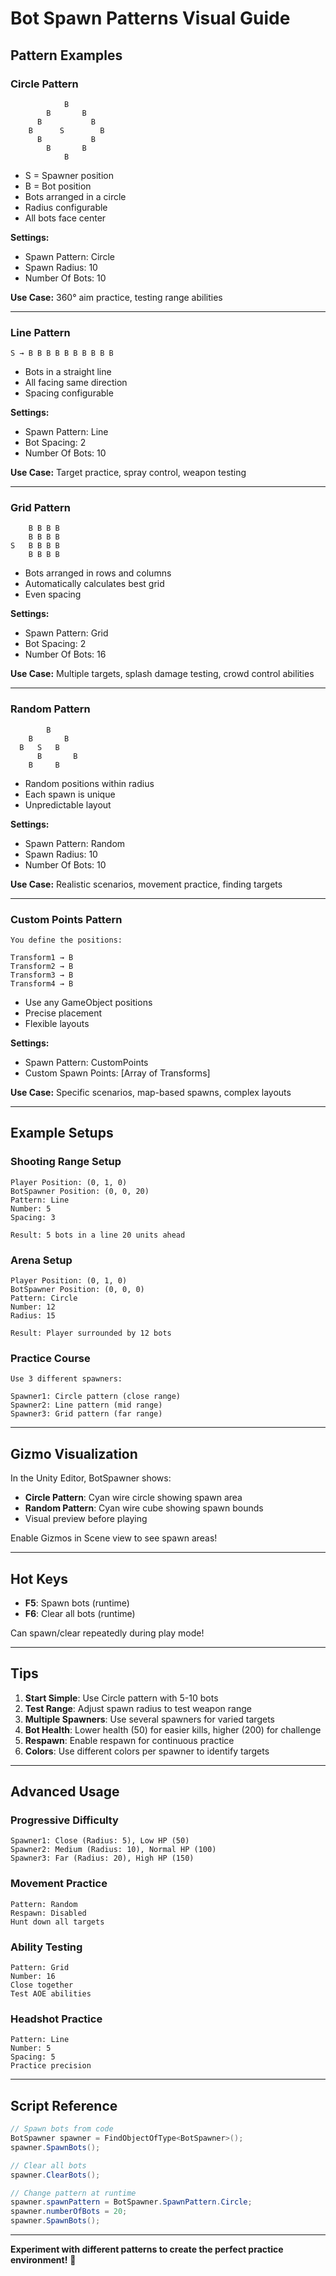 # Bot Spawn Patterns Visual Guide

## Pattern Examples

### Circle Pattern
```
            B
        B       B
      B           B
    B      S        B
      B           B
        B       B
            B
```
- S = Spawner position
- B = Bot position
- Bots arranged in a circle
- Radius configurable
- All bots face center

**Settings:**
- Spawn Pattern: Circle
- Spawn Radius: 10
- Number Of Bots: 10

**Use Case:** 360° aim practice, testing range abilities

---

### Line Pattern
```
S → B B B B B B B B B B
```
- Bots in a straight line
- All facing same direction
- Spacing configurable

**Settings:**
- Spawn Pattern: Line
- Bot Spacing: 2
- Number Of Bots: 10

**Use Case:** Target practice, spray control, weapon testing

---

### Grid Pattern
```
    B B B B
    B B B B
S   B B B B
    B B B B
```
- Bots arranged in rows and columns
- Automatically calculates best grid
- Even spacing

**Settings:**
- Spawn Pattern: Grid
- Bot Spacing: 2
- Number Of Bots: 16

**Use Case:** Multiple targets, splash damage testing, crowd control abilities

---

### Random Pattern
```
        B
    B       B
  B   S   B
      B       B
    B     B
```
- Random positions within radius
- Each spawn is unique
- Unpredictable layout

**Settings:**
- Spawn Pattern: Random
- Spawn Radius: 10
- Number Of Bots: 10

**Use Case:** Realistic scenarios, movement practice, finding targets

---

### Custom Points Pattern
```
You define the positions:

Transform1 → B
Transform2 → B
Transform3 → B
Transform4 → B
```
- Use any GameObject positions
- Precise placement
- Flexible layouts

**Settings:**
- Spawn Pattern: CustomPoints
- Custom Spawn Points: [Array of Transforms]

**Use Case:** Specific scenarios, map-based spawns, complex layouts

---

## Example Setups

### Shooting Range Setup
```
Player Position: (0, 1, 0)
BotSpawner Position: (0, 0, 20)
Pattern: Line
Number: 5
Spacing: 3

Result: 5 bots in a line 20 units ahead
```

### Arena Setup
```
Player Position: (0, 1, 0)
BotSpawner Position: (0, 0, 0)
Pattern: Circle
Number: 12
Radius: 15

Result: Player surrounded by 12 bots
```

### Practice Course
```
Use 3 different spawners:

Spawner1: Circle pattern (close range)
Spawner2: Line pattern (mid range)
Spawner3: Grid pattern (far range)
```

---

## Gizmo Visualization

In the Unity Editor, BotSpawner shows:
- **Circle Pattern**: Cyan wire circle showing spawn area
- **Random Pattern**: Cyan wire cube showing spawn bounds
- Visual preview before playing

Enable Gizmos in Scene view to see spawn areas!

---

## Hot Keys

- **F5**: Spawn bots (runtime)
- **F6**: Clear all bots (runtime)

Can spawn/clear repeatedly during play mode!

---

## Tips

1. **Start Simple**: Use Circle pattern with 5-10 bots
2. **Test Range**: Adjust spawn radius to test weapon range
3. **Multiple Spawners**: Use several spawners for varied targets
4. **Bot Health**: Lower health (50) for easier kills, higher (200) for challenge
5. **Respawn**: Enable respawn for continuous practice
6. **Colors**: Use different colors per spawner to identify targets

---

## Advanced Usage

### Progressive Difficulty
```
Spawner1: Close (Radius: 5), Low HP (50)
Spawner2: Medium (Radius: 10), Normal HP (100)
Spawner3: Far (Radius: 20), High HP (150)
```

### Movement Practice
```
Pattern: Random
Respawn: Disabled
Hunt down all targets
```

### Ability Testing
```
Pattern: Grid
Number: 16
Close together
Test AOE abilities
```

### Headshot Practice
```
Pattern: Line
Number: 5
Spacing: 5
Practice precision
```

---

## Script Reference

```csharp
// Spawn bots from code
BotSpawner spawner = FindObjectOfType<BotSpawner>();
spawner.SpawnBots();

// Clear all bots
spawner.ClearBots();

// Change pattern at runtime
spawner.spawnPattern = BotSpawner.SpawnPattern.Circle;
spawner.numberOfBots = 20;
spawner.SpawnBots();
```

---

**Experiment with different patterns to create the perfect practice environment!** 🎯
